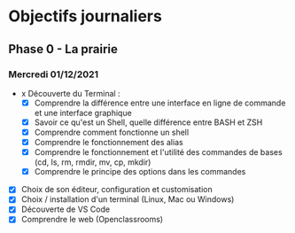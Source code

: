 # Objectifs journaliers

## Phase 0 - La prairie

### Mercredi 01/12/2021


* x Découverte du Terminal : 
  * [x] Comprendre la différence entre une interface en ligne de commande et une interface graphique
  * [x] Savoir ce qu'est un Shell, quelle différence entre BASH et ZSH 
  * [x] Comprendre comment fonctionne un shell
  * [x] Comprendre le fonctionnement des alias
  * [x] Comprendre le fonctionnement et l'utilité des commandes de bases (cd, ls, rm, rmdir, mv, cp, mkdir)
  * [x] Comprendre le principe des options dans les commandes
* [x] Choix de son éditeur, configuration et customisation
* [x] Choix / installation d'un terminal (Linux, Mac ou Windows)
* [x] Découverte de VS Code
* [x] Comprendre le web (Openclassrooms)
